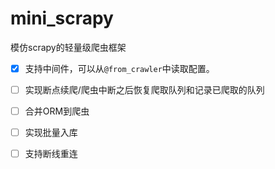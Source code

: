 # mini_scrapy
模仿scrapy的轻量级爬虫框架

- [x] 支持中间件，可以从`@from_crawler`中读取配置。
- [ ] 实现断点续爬/爬虫中断之后恢复爬取队列和记录已爬取的队列
- [ ] 合并ORM到爬虫
- [ ] 实现批量入库
- [ ] 支持断线重连




